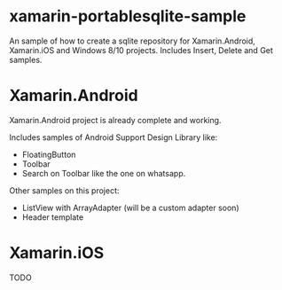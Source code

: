 # xamarin-portablesqlite-sample
An sample of how to create a sqlite repository for Xamarin.Android, Xamarin.iOS and Windows 8/10 projects.
Includes Insert, Delete and Get samples.

# Xamarin.Android
Xamarin.Android project is already complete and working.

Includes samples of Android Support Design Library like:
- FloatingButton 
- Toolbar 
- Search on Toolbar like the one on whatsapp.

Other samples on this project:
- ListView with ArrayAdapter (will be a custom adapter soon)
- Header template

# Xamarin.iOS
TODO
